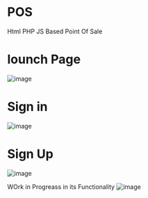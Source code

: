 # POS
Html PHP JS Based Point Of Sale

# lounch Page 
![image](https://github.com/usamafaheemAhmed/POS/assets/117355964/cbd3e66b-b4fd-4ed6-88a9-86d1f9f91f08)

# Sign in
![image](https://github.com/usamafaheemAhmed/POS/assets/117355964/9613ce41-8d25-46fd-9e64-b862141859df)

# Sign Up
![image](https://github.com/usamafaheemAhmed/POS/assets/117355964/090d46c2-5f27-481f-a63f-8f8374196d0a)

WOrk in Progreass in its Functionality
![image](https://github.com/usamafaheemAhmed/POS/assets/117355964/397ce97d-d3db-4707-ac60-fea70a22c03a)
